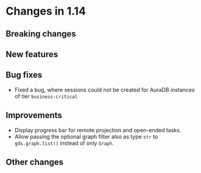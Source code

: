 # Changes in 1.14


## Breaking changes


## New features


## Bug fixes

* Fixed a bug, where sessions could not be created for AuraDB instances of tier `business-critical`


## Improvements

* Display progress bar for remote projection and open-ended tasks.
* Allow passing the optional graph filter also as type `str` to `gds.graph.list()` instead of only `Graph`.


## Other changes

